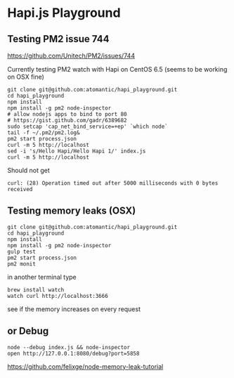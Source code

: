 
# Hapi.js Playground


## Testing PM2 issue 744

https://github.com/Unitech/PM2/issues/744

Currently testing PM2 watch with Hapi on CentOS 6.5 (seems to be working on OSX fine)

```
git clone git@github.com:atomantic/hapi_playground.git
cd hapi_playground
npm install
npm install -g pm2 node-inspector
# allow nodejs apps to bind to port 80
# https://gist.github.com/gadr/6389682
sudo setcap 'cap_net_bind_service=+ep' `which node`
tail -f ~/.pm2/pm2.log&
pm2 start process.json
curl -m 5 http://localhost
sed -i 's/Hello Hapi/Hello Hapi 1/' index.js
curl -m 5 http://localhost
```

Should not get 
```
curl: (28) Operation timed out after 5000 milliseconds with 0 bytes received
```



## Testing memory leaks (OSX)

```
git clone git@github.com:atomantic/hapi_playground.git
cd hapi_playground
npm install
npm install -g pm2 node-inspector
gulp test
pm2 start process.json
pm2 monit
```

in another terminal type

```
brew install watch
watch curl http://localhost:3666
```

see if the memory increases on every request

## or Debug

```
node --debug index.js && node-inspector
open http://127.0.0.1:8080/debug?port=5858

```

https://github.com/felixge/node-memory-leak-tutorial